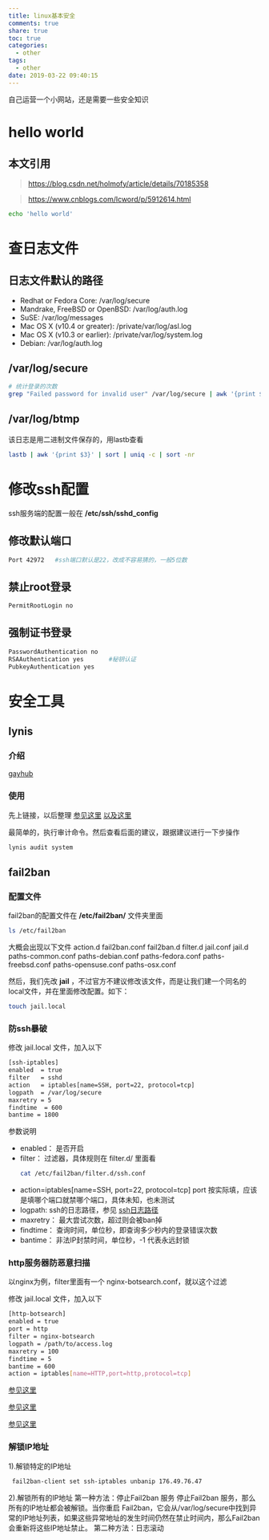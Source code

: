 ```yaml
---
title: linux基本安全
comments: true
share: true
toc: true
categories:
  - other
tags:
  - other
date: 2019-03-22 09:40:15
---
```


自己运营一个小网站，还是需要一些安全知识
<!-- more -->  

# hello world
## 本文引用

> https://blog.csdn.net/holmofy/article/details/70185358

> https://www.cnblogs.com/lcword/p/5912614.html

```bash
echo 'hello world'
```


# 查日志文件

## 日志文件默认的路径

* Redhat or Fedora Core:
    /var/log/secure
* Mandrake, FreeBSD or OpenBSD:
    /var/log/auth.log
* SuSE:
    /var/log/messages
* Mac OS X (v10.4 or greater):
    /private/var/log/asl.log
* Mac OS X (v10.3 or earlier):
    /private/var/log/system.log
* Debian:
    /var/log/auth.log

## /var/log/secure

```bash
# 统计登录的次数
grep "Failed password for invalid user" /var/log/secure | awk '{print $13}' | uniq -c | sort -nr | more
```

## /var/log/btmp

该日志是用二进制文件保存的，用lastb查看

```bash
lastb | awk '{print $3}' | sort | uniq -c | sort -nr
```


# 修改ssh配置

ssh服务端的配置一般在 **/etc/ssh/sshd_config**

## 修改默认端口

```bash
Port 42972   #ssh端口默认是22，改成不容易猜的，一般5位数
```

## 禁止root登录

```bash
PermitRootLogin no
```

## 强制证书登录

```bash
PasswordAuthentication no
RSAAuthentication yes       #秘钥认证
PubkeyAuthentication yes 

```

# 安全工具


## lynis

### 介绍

[gayhub](https://github.com/CISOfy/lynis)

### 使用

先上链接，以后整理
[参见这里](http://www.importnew.com/29048.html)
[以及这里](https://blog.csdn.net/qq_37865996/article/details/84112065)

最简单的，执行审计命令。然后查看后面的建议，跟据建议进行一下步操作

```bash
lynis audit system
```

## fail2ban

### 配置文件

fail2ban的配置文件在 **/etc/fail2ban/** 文件夹里面

```bash
ls /etc/fail2ban
```
大概会出现以下文件
action.d  fail2ban.conf  fail2ban.d  filter.d  jail.conf  jail.d  paths-common.conf  paths-debian.conf  paths-fedora.conf  paths-freebsd.conf  paths-opensuse.conf  paths-osx.conf

然后，我们先改 **jail** ，不过官方不建议修改该文件，而是让我们建一个同名的local文件，并在里面修改配置。如下：

```bash
touch jail.local
```

### 防ssh暴破

修改 jail.local 文件，加入以下

```bash
[ssh-iptables]
enabled  = true
filter   = sshd
action   = iptables[name=SSH, port=22, protocol=tcp]
logpath  = /var/log/secure
maxretry = 5
findtime  = 600
bantime = 1800
```

参数说明
* enabled： 是否开启
* filter： 过滤器，具体规则在 filter.d/ 里面看
    ```bash
    cat /etc/fail2ban/filter.d/ssh.conf
    ```
* action=iptables[name=SSH, port=22, protocol=tcp]
    port 按实际填，应该是填哪个端口就禁哪个端口，具体未知，也未测试
* logpath: ssh的日志路径，参见 [ssh日志路径](#查日志文件)
* maxretry： 最大尝试次数，超过则会被ban掉
* findtime： 查询时间，单位秒，即查询多少秒内的登录错误次数
* bantime： 非法IP封禁时间，单位秒，-1 代表永远封锁

### http服务器防恶意扫描

以nginx为例，filter里面有一个 nginx-botsearch.conf，就以这个过滤

修改 jail.local 文件，加入以下

```bash
[http-botsearch]
enabled = true
port = http
filter = nginx-botsearch
logpath = /path/to/access.log
maxretry = 100
findtime = 5
bantime = 600
action = iptables[name=HTTP,port=http,protocol=tcp]
```

[参见这里](https://www.cnblogs.com/wangxiaoqiangs/p/5630325.html)

[参见这里](https://blog.51cto.com/7938217/1652970)

[参见这里](https://www.jianshu.com/p/4fdec5794d08)

### 解锁IP地址
1).解锁特定的IP地址
```bash
 fail2ban-client set ssh-iptables unbanip 176.49.76.47
```

2).解锁所有的IP地址
第一种方法：停止Fail2ban 服务 
停止Fail2ban 服务，那么所有的IP地址都会被解锁。当你重启 Fail2ban，它会从/var/log/secure中找到异常的IP地址列表，如果这些异常地址的发生时间仍然在禁止时间内，那么Fail2ban会重新将这些IP地址禁止。 
第二种方法：日志滚动



